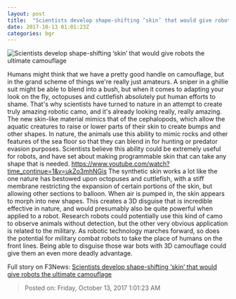 ```yaml
---
layout: post
title:  "Scientists develop shape-shifting ‘skin’ that would give robots the ultimate camouflage"
date: 2017-10-13 01:01:23Z
categories: bgr
---
```


![Scientists develop shape-shifting ‘skin’ that would give robots the ultimate camouflage](https://boygeniusreport.files.wordpress.com/2015/11/terminator-2.jpg?quality=98&strip=all)

Humans might think that we have a pretty good handle on camouflage, but in the grand scheme of things we're really just amateurs. A sniper in a ghillie suit might be able to blend into a bush, but when it comes to adapting your look on the fly, octopuses and cuttlefish absolutely put human efforts to shame. That's why scientists have turned to nature in an attempt to create truly amazing robotic camo, and it's already looking really, really amazing. The new skin-like material mimics that of the cephalopods, which allow the aquatic creatures to raise or lower parts of their skin to create bumps and other shapes. In nature, the animals use this ability to mimic rocks and other features of the sea floor so that they can blend in for hunting or predator evasion purposes. Scientists believe this ability could be extremely useful for robots, and have set about making programmable skin that can take any shape that is needed. https://www.youtube.com/watch?time_continue=1&v=ukZo3mhNGis The synthetic skin works a lot like the one nature has bestowed upon octopuses and cuttlefish, with a stiff membrane restricting the expansion of certain portions of the skin, but allowing other sections to balloon. When air is pumped in, the skin appears to morph into new shapes. This creates a 3D disguise that is incredible effective in nature, and would presumably also be quite powerful when applied to a robot. Research robots could potentially use this kind of camo to observe animals without detection, but the other very obvious application is related to the military. As robotic technology marches forward, so does the potential for military combat robots to take the place of humans on the front lines. Being able to disguise those war bots with 3D camouflage could give them an even more deadly advantage.


Full story on F3News: [Scientists develop shape-shifting ‘skin’ that would give robots the ultimate camouflage](http://www.f3nws.com/n/dmBTzH)

> Posted on: Friday, October 13, 2017 1:01:23 AM
